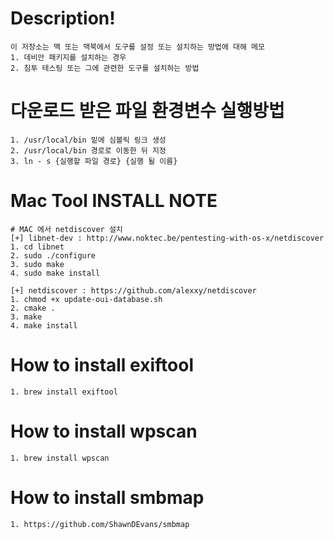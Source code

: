 # Description!
~~~
이 저장소는 맥 또는 맥북에서 도구를 설정 또는 설치하는 방법에 대해 메모
1. 데비안 패키지를 설치하는 경우
2. 침투 테스팅 또는 그에 관련한 도구를 설치하는 방법
~~~

# 다운로드 받은 파일 환경변수 실행방법
```
1. /usr/local/bin 밑에 심볼릭 링크 생성
2. /usr/local/bin 경로로 이동한 뒤 지정
3. ln - s {실행할 파일 경로} {실행 될 이름}

```

# Mac Tool INSTALL NOTE
```
# MAC 에서 netdiscover 설치
[+] libnet-dev : http://www.noktec.be/pentesting-with-os-x/netdiscover
1. cd libnet
2. sudo ./configure
3. sudo make
4. sudo make install

[+] netdiscover : https://github.com/alexxy/netdiscover
1. chmod +x update-oui-database.sh
2. cmake .
3. make
4. make install 
```
# How to install exiftool
```
1. brew install exiftool
```
# How to install wpscan
```
1. brew install wpscan 
```

# How to install smbmap
```
1. https://github.com/ShawnDEvans/smbmap
```